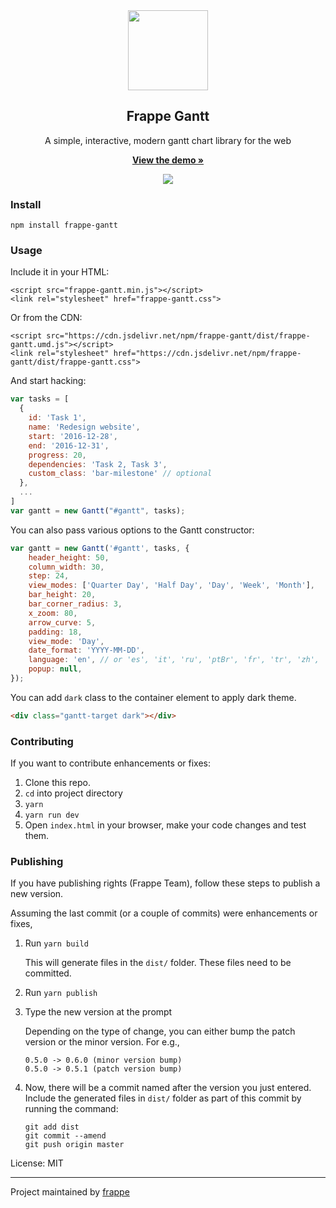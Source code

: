 <div align="center">
    <img src="https://github.com/frappe/design/blob/master/logos/logo-2019/frappe-gantt-logo.png" height="128">
    <h2>Frappe Gantt</h2>
    <p align="center">
        <p>A simple, interactive, modern gantt chart library for the web</p>
        <a href="https://frappe.github.io/gantt">
            <b>View the demo »</b>
        </a>
    </p>
</div>

<p align="center">
    <a href="https://frappe.github.io/gantt">
        <img src="https://cloud.githubusercontent.com/assets/9355208/21537921/4a38b194-cdbd-11e6-8110-e0da19678a6d.png">
    </a>
</p>

### Install

```
npm install frappe-gantt
```

### Usage

Include it in your HTML:

```
<script src="frappe-gantt.min.js"></script>
<link rel="stylesheet" href="frappe-gantt.css">
```

Or from the CDN:
```
<script src="https://cdn.jsdelivr.net/npm/frappe-gantt/dist/frappe-gantt.umd.js"></script>
<link rel="stylesheet" href="https://cdn.jsdelivr.net/npm/frappe-gantt/dist/frappe-gantt.css">
```
And start hacking:

```js
var tasks = [
  {
    id: 'Task 1',
    name: 'Redesign website',
    start: '2016-12-28',
    end: '2016-12-31',
    progress: 20,
    dependencies: 'Task 2, Task 3',
    custom_class: 'bar-milestone' // optional
  },
  ...
]
var gantt = new Gantt("#gantt", tasks);
```

You can also pass various options to the Gantt constructor:

```js
var gantt = new Gantt('#gantt', tasks, {
    header_height: 50,
    column_width: 30,
    step: 24,
    view_modes: ['Quarter Day', 'Half Day', 'Day', 'Week', 'Month'],
    bar_height: 20,
    bar_corner_radius: 3,
    x_zoom: 80,
    arrow_curve: 5,
    padding: 18,
    view_mode: 'Day',
    date_format: 'YYYY-MM-DD',
    language: 'en', // or 'es', 'it', 'ru', 'ptBr', 'fr', 'tr', 'zh', 'de', 'hu'
    popup: null,
});
```

You can add `dark` class to the container element to apply dark theme.

```html
<div class="gantt-target dark"></div>
```

### Contributing

If you want to contribute enhancements or fixes:

1. Clone this repo.
2. `cd` into project directory
3. `yarn`
4. `yarn run dev`
5. Open `index.html` in your browser, make your code changes and test them.

### Publishing

If you have publishing rights (Frappe Team), follow these steps to publish a new version.

Assuming the last commit (or a couple of commits) were enhancements or fixes,

1. Run `yarn build`

    This will generate files in the `dist/` folder. These files need to be committed.

1. Run `yarn publish`
1. Type the new version at the prompt

    Depending on the type of change, you can either bump the patch version or the minor version.
    For e.g.,

    ```
    0.5.0 -> 0.6.0 (minor version bump)
    0.5.0 -> 0.5.1 (patch version bump)
    ```

1. Now, there will be a commit named after the version you just entered. Include the generated files in `dist/` folder as part of this commit by running the command:
    ```
    git add dist
    git commit --amend
    git push origin master
    ```

License: MIT

---

Project maintained by [frappe](https://github.com/frappe)
